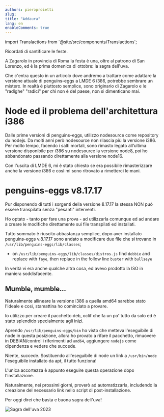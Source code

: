 ```yaml
---
authors: pieroproietti
slug: 
title: "Addaura"
lang: en
enableComments: true
---
```


import Translactions from '@site/src/components/Translactions';

<Translactions />

Ricordati di santificare le feste.

A Zagarolo in provincia di Roma la festa è una, oltre al patrono di San Lorenzo, ed è la prima domenica di ottobre: la sagra dell'uva.

Che c'entra questo in un articolo dove andremo a trattare come adattare la versione attuale di penguins-eggs a LMDE 6 i386, potrebbe sembrare un mistero. In realtà è piuttosto semplice, sono originario di Zagarolo e le "radighe" "radici" per chi non è del paese, non si dimenticano mai.

# Node ed il problema dell'architettura i386

Dalle prime versioni di penguins-eggs, utilizzo nodesource come repository du nodejs. Da molti anni però nodesource non rilascia più la versione i386. Per molto tempo, facendo i salti mortali, sono rimasto legato all'ultima versione disponibile per i386 su nodesource la versione node8, poi ho abbandonato passando direttamente alla versione node16.

Con l'uscita di LMDE 6, mi è stato chiesto se era possibile rimasterizzare anche la versione i386 e così mi sono ritrovato a rimetterci le mani.

# penguins-eggs v8.17.17

Pur disponendo di tutti i sorgenti della versione 8.17.17 la stessa NON può essere transpilata senza "pesanti" interventi. 

Ho optato - tanto per fare una prova - ad utilizzarla comunque ed ad andare a creare le modifiche direttamente sui file transpilati ed installati.

Tutto sommato è riuscito abbastanza semplice, dopo aver installato penguins-eggs v.8.17.17 sono andato a modificare due file che si trovano in `/usr/lib/penguins-eggs/lib/classes`;

* on `/usr/lib/penguins-eggs/lib/classes/distros.js` find `debbie` and replace with `faye`, then replace in the follow line `buster` with `bullseye`

In verità vi era anche qualche altra cosa, ed avevo prodotto la ISO in maniera soddisfacente.

## Mumble, mumble...
Naturalmente allineare la versione i386 a quella amd64 sarebbe stato l'ideale e così, stamattina ho cominciato a provare.

Io utilizzo per creare il pacchetto deb, oclif che fa un po' tutto da solo ed è stato splendido specialmente agli inizi. 

Aprendo `/usr/lib/penguins-eggs/bin` ho visto che metteva l'eseguibile di node in questa posizione, allora ho provato a rifare il pacchetto, rimuovere in DEBIAN/control i riferimenti ad `amd64`, aggiungere `nodejs` come dipendenza e vedere che succede.

Niente, succede. Sostituendo all'eseguibile di node un link a `/usr/bin/node` l'eseguibile installato da apt, il tutto funziona!

L'unica accortezza è appunto eseguire questa operazione dopo l'installazione.

Naturalmente, nei prossimi giorni, proverò ad automatizzarla, includendo la creazione del necessario link nello script di post-installazione.

Per oggi direi che basta e buona sagra dell'uva!

![Sagra dell'uva 2023](https://comune.zagarolo.rm.it/upload/news/Sagra%20dellUva%20con%20data.jpg)


